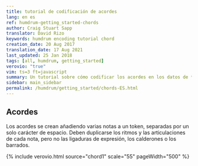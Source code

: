 ```yaml
---
title: tutorial de codificación de acordes
lang: en es
ref: humdrum-getting_started-chords
author: Craig Stuart Sapp
translator: David Rizo
keywords: humdrum encoding tutorial chord
creation_date: 20 Aug 2017
translation_date: 17 Aug 2021
last_updated: 25 Jan 2018
tags: [all, humdrum, getting_started]
verovio: "true"
vim: ts=3 ft=javascript
summary: Un tutorial sobre cómo codificar los acordes en los datos de **kern.
sidebar: main_sidebar
permalink: /humdrum/getting_started/chords-ES.html
---
```


<!--{% include humdrum/chords.txt %}-->

## Acordes ##

Los acordes se crean añadiendo varias notas a un token, separadas por un solo carácter de espacio.  Deben duplicarse los ritmos y las articulaciones de cada nota, pero no las ligaduras de expresión, los calderones o los barrados.

{% include verovio.html
	source="chord1"
	scale="55"
	pageWidth="500"
%}
<script type="application/x-humdrum" id="chord1">
**kern
*clefG2
4c 4e 4g
4e' 4g' 4cc'
4g^ 4cc^ 4ee^
1c 1e 1g 1cc;
*-
</script>

